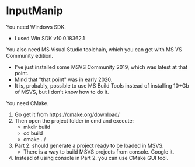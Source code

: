 # InputManip

You need Windows SDK.
* I used Win SDK v10.0.18362.1

You also need MS Visual Studio toolchain, which you can get with MS VS Community edition.
* I've just installed some MSVS Community 2019, which was latest at that point.
* Mind that "that point" was in early 2020.
* It is, probably, possible to use MS Build Tools instead of installing 10+Gb of MSVS, but I don't know how to do it.

You need CMake.
1. Go get it from https://cmake.org/download/
2. Then open the project folder in cmd and execute:
    * mkdir build
    * cd build
    * cmake ../
3. Part 2. should generate a project ready to be loaded in MSVS.
    * There is a way to build MSVS projects from console. Google it.
4. Instead of using console in Part 2. you can use CMake GUI tool.
